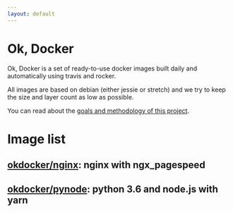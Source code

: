 ```yaml
---
layout: default
---
```


# Ok, Docker

Ok, Docker is a set of ready-to-use docker images built daily and automatically using travis and rocker.

All images are based on debian (either jessie or stretch) and we try to keep the size and layer count as low as
possible.

You can read about the [goals and methodology of this project](/philosophy).

# Image list

## [okdocker/nginx](/nginx): nginx with ngx_pagespeed

## [okdocker/pynode](/pynode): python 3.6 and node.js with yarn

